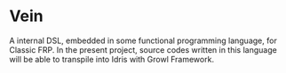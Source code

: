 # Vein
A internal DSL, embedded in some functional programming language, for Classic FRP.
In the present project, source codes written in this language will be able to transpile into Idris with Growl Framework.
